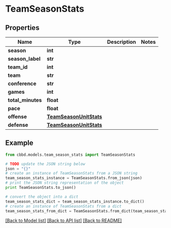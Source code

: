 # TeamSeasonStats


## Properties
Name | Type | Description | Notes
------------ | ------------- | ------------- | -------------
**season** | **int** |  | 
**season_label** | **str** |  | 
**team_id** | **int** |  | 
**team** | **str** |  | 
**conference** | **str** |  | 
**games** | **int** |  | 
**total_minutes** | **float** |  | 
**pace** | **float** |  | 
**offense** | [**TeamSeasonUnitStats**](TeamSeasonUnitStats.md) |  | 
**defense** | [**TeamSeasonUnitStats**](TeamSeasonUnitStats.md) |  | 

## Example

```python
from cbbd.models.team_season_stats import TeamSeasonStats

# TODO update the JSON string below
json = "{}"
# create an instance of TeamSeasonStats from a JSON string
team_season_stats_instance = TeamSeasonStats.from_json(json)
# print the JSON string representation of the object
print TeamSeasonStats.to_json()

# convert the object into a dict
team_season_stats_dict = team_season_stats_instance.to_dict()
# create an instance of TeamSeasonStats from a dict
team_season_stats_from_dict = TeamSeasonStats.from_dict(team_season_stats_dict)
```
[[Back to Model list]](../README.md#documentation-for-models) [[Back to API list]](../README.md#documentation-for-api-endpoints) [[Back to README]](../README.md)


